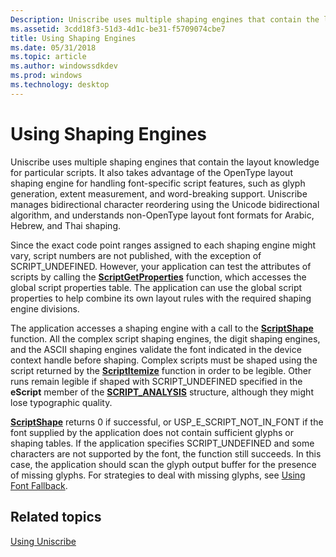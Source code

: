 ```yaml
---
Description: Uniscribe uses multiple shaping engines that contain the layout knowledge for particular scripts.
ms.assetid: 3cdd18f3-51d3-4d1c-be31-f5709074cbe7
title: Using Shaping Engines
ms.date: 05/31/2018
ms.topic: article
ms.author: windowssdkdev
ms.prod: windows
ms.technology: desktop
---
```


# Using Shaping Engines

Uniscribe uses multiple shaping engines that contain the layout knowledge for particular scripts. It also takes advantage of the OpenType layout shaping engine for handling font-specific script features, such as glyph generation, extent measurement, and word-breaking support. Uniscribe manages bidirectional character reordering using the Unicode bidirectional algorithm, and understands non-OpenType layout font formats for Arabic, Hebrew, and Thai shaping.

Since the exact code point ranges assigned to each shaping engine might vary, script numbers are not published, with the exception of SCRIPT\_UNDEFINED. However, your application can test the attributes of scripts by calling the [**ScriptGetProperties**](/windows/win32/Usp10/nf-usp10-scriptgetproperties?branch=master) function, which accesses the global script properties table. The application can use the global script properties to help combine its own layout rules with the required shaping engine divisions.

The application accesses a shaping engine with a call to the [**ScriptShape**](/windows/win32/Usp10/nf-usp10-scriptshape?branch=master) function. All the complex script shaping engines, the digit shaping engines, and the ASCII shaping engines validate the font indicated in the device context handle before shaping. Complex scripts must be shaped using the script returned by the [**ScriptItemize**](/windows/win32/Usp10/nf-usp10-scriptitemize?branch=master) function in order to be legible. Other runs remain legible if shaped with SCRIPT\_UNDEFINED specified in the **eScript** member of the [**SCRIPT\_ANALYSIS**](/windows/win32/Usp10/ns-usp10-tag_script_analysis?branch=master) structure, although they might lose typographic quality.

[**ScriptShape**](/windows/win32/Usp10/nf-usp10-scriptshape?branch=master) returns 0 if successful, or USP\_E\_SCRIPT\_NOT\_IN\_FONT if the font supplied by the application does not contain sufficient glyphs or shaping tables. If the application specifies SCRIPT\_UNDEFINED and some characters are not supported by the font, the function still succeeds. In this case, the application should scan the glyph output buffer for the presence of missing glyphs. For strategies to deal with missing glyphs, see [Using Font Fallback](using-font-fallback.md).

## Related topics

<dl> <dt>

[Using Uniscribe](using-uniscribe.md)
</dt> </dl>

 

 



